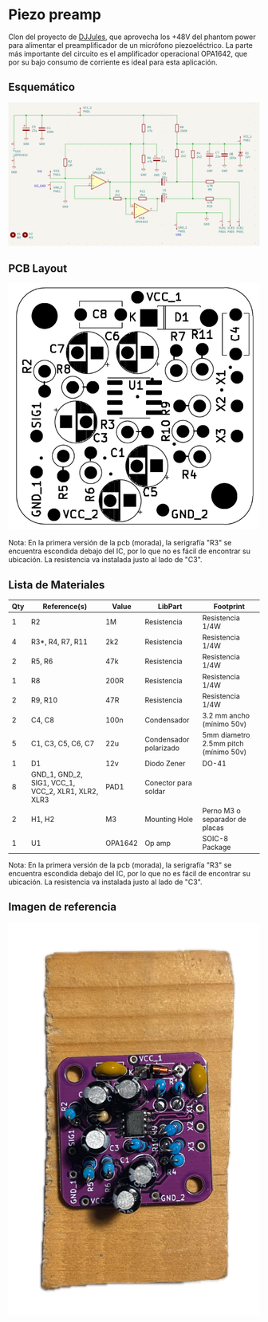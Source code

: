# Piezo preamp

Clon del proyecto de [DJJules](https://www.instructables.com/Hi-Z-Opamp-Piezo-Buffer/), que aprovecha los +48V del phantom power para alimentar el preamplificador de un micrófono piezoeléctrico. La parte más importante del circuito es el amplificador operacional OPA1642, que por su bajo consumo de corriente es ideal para esta aplicación.

## Esquemático

![Esquemático!](/sch.png "Esquemático")

## PCB Layout

![pcb!](/layout.png "pcb")

Nota: En la primera versión de la pcb (morada), la serigrafía "R3" se encuentra escondida debajo del IC, por lo que no es fácil de encontrar su ubicación. La resistencia va instalada justo al lado de "C3".

## Lista de Materiales

| Qty | Reference(s)                                       | Value   | LibPart                | Footprint                             |
|-----|----------------------------------------------------|---------|------------------------|---------------------------------------|
| 1   | R2                                                 | 1M      | Resistencia            | Resistencia 1/4W                      |
| 4   | R3*, R4, R7, R11                                    | 2k2     | Resistencia            | Resistencia 1/4W                      |
| 2   | R5, R6                                             | 47k     | Resistencia            | Resistencia 1/4W                      |
| 1   | R8                                                 | 200R    | Resistencia            | Resistencia 1/4W                      |
| 2   | R9, R10                                            | 47R     | Resistencia            | Resistencia 1/4W                      |
| 2   | C4, C8                                             | 100n    | Condensador            | 3.2 mm ancho (mínimo 50v)             |
| 5   | C1, C3, C5, C6, C7                                 | 22u     | Condensador polarizado | 5mm diametro 2.5mm pitch (mínimo 50v) |
| 1   | D1                                                 | 12v     | Diodo Zener            | DO-41                                 |
| 8   | GND_1, GND_2, SIG1, VCC_1, VCC_2, XLR1, XLR2, XLR3 | PAD1    | Conector para soldar   |                                       |
| 2   | H1, H2                                             | M3      | Mounting Hole          | Perno M3 o separador de placas        |
| 1   | U1                                                 | OPA1642 | Op amp                 | SOIC-8 Package                        |

Nota: En la primera versión de la pcb (morada), la serigrafía "R3" se encuentra escondida debajo del IC, por lo que no es fácil de encontrar su ubicación. La resistencia va instalada justo al lado de "C3".

## Imagen de referencia

![foto!](/foto.png "foto")